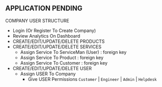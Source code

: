 ## APPLICATION PENDING

COMPANY USER STRUCTURE

- Login (Or Register To Create Company)
- Review Analytics On Dashboard
- CREATE/EDIT/UPDATE/DELETE PRODUCTS
- CREATE/EDIT/UPDATE/DELETE SERVICES
	- Assign Service To ServiceMan (User) : foreign key
	- Assign Service To Product : foreign key
	- Assign Service To Customer : foreign key
- CREATE/EDIT/UPDATE/DELETE USER
  - Assign USER To Company
	- Give USER Permissions `Customer` | `Engineer` | `Admin` | `Helpdesk`